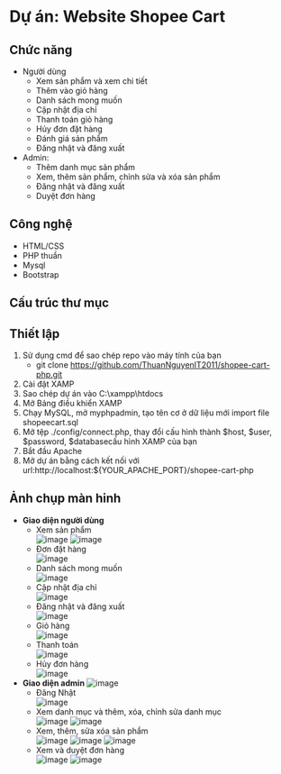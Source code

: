 # Dự án: Website Shopee Cart

##  Chức năng
  - Người dùng   
      - Xem sản phẩm và xem chi tiết
    - Thêm vào giỏ hàng
    - Danh sách mong muốn
    - Cập nhật địa chỉ
    - Thanh toán giỏ hàng
    - Hủy đơn đặt hàng 
    - Đánh giá sản phẩm
    - Đăng nhật và đăng xuất
   - Admin:
      - Thêm danh mục sản phẩm
      - Xem, thêm sản phẩm, chỉnh sửa và xóa sản phẩm
      - Đăng nhật và đăng xuất
      - Duyệt đơn hàng
## Công nghệ
  - HTML/CSS
  - PHP thuần
  - Mysql
  - Bootstrap
## Cấu trúc thư mục
## Thiết lập
  1. Sử dụng cmd để sao chép repo vào máy tính của bạn
       - git clone https://github.com/ThuanNguyenIT2011/shopee-cart-php.git
  2. Cài đặt XAMP
  3. Sao chép dự án vào C:\xampp\htdocs
  4. Mở Bảng điều khiển XAMP
  5. Chạy MySQL, mở myphpadmin, tạo tên cơ ở dữ liệu mới import file shopeecart.sql
  6. Mở tệp ./config/connect.php, thay đổi cấu hình thành $host, $user, $password, $databasecấu hình XAMP của bạn
  7. Bắt đầu Apache
  8. Mở dự án bằng cách kết nối với url:http://localhost:${YOUR_APACHE_PORT}/shopee-cart-php
## Ảnh chụp màn hinh
   - **Giao diện người dùng** <br>
      - Xem sản phẩm <br>
          ![image](https://user-images.githubusercontent.com/115361329/216119655-8152802f-6ea9-4ccc-9b6a-154240b6af7e.png)
          ![image](https://user-images.githubusercontent.com/115361329/216120266-a08a771c-35e0-403e-9699-424bd10acef2.png)
      - Đơn đặt hàng <br>
          ![image](https://user-images.githubusercontent.com/115361329/216120557-bf672ba2-b956-4c68-a141-47ef615621c1.png)
      - Danh sách mong muốn <br>
          ![image](https://user-images.githubusercontent.com/115361329/216120821-433b58c7-d9c8-4fd6-af38-7987be7e15d9.png)
      - Cập nhật địa chỉ <br>
          ![image](https://user-images.githubusercontent.com/115361329/216121115-4dd86bba-4dda-43fe-b615-3cac4db8307b.png)
       - Đăng nhật và đăng xuất <br>
          ![image](https://user-images.githubusercontent.com/115361329/216121223-dad1705d-08d9-424b-ae5c-77ae906ff6a7.png)
       - Giỏ hàng <br>
          ![image](https://user-images.githubusercontent.com/115361329/216121794-8fe302d2-9a28-4795-9be3-c54b85255967.png)
       - Thanh toán <br>
          ![image](https://user-images.githubusercontent.com/115361329/216121920-f7f1d743-deb2-4079-ab36-6b9696e899a8.png)
       - Hủy đơn hàng <br>
          ![image](https://user-images.githubusercontent.com/115361329/216122103-4e39c257-b49f-493e-b2a8-6ec66c0d6038.png)
  - **Giao diện admin**
      ![image](https://user-images.githubusercontent.com/115361329/216125948-ba7ee400-0580-4a6d-8ba0-cdb34a6af574.png)
      - Đăng Nhật <br>
        ![image](https://user-images.githubusercontent.com/115361329/216125699-a48bdf7c-6399-4bb9-9993-9b81996590db.png)
      - Xem danh mục và thêm, xóa, chỉnh sửa danh mục <br>
        ![image](https://user-images.githubusercontent.com/115361329/216126208-a63be653-c20e-403e-a427-de80a1448289.png)
        ![image](https://user-images.githubusercontent.com/115361329/216126283-b51a47af-1be5-4ec9-9600-536a5f121f10.png)
      - Xem, thêm, sửa xóa sản phẩm <br>
        ![image](https://user-images.githubusercontent.com/115361329/216126459-141e4816-b1c5-4651-a052-5f8017fe3ac5.png)
        ![image](https://user-images.githubusercontent.com/115361329/216126663-e9f5b240-8344-4975-8f86-2555350223ee.png)
        ![image](https://user-images.githubusercontent.com/115361329/216126736-caafd74f-a336-405e-a077-ef467156fd5a.png)
      - Xem và duyệt đơn hàng <br>
        ![image](https://user-images.githubusercontent.com/115361329/216126959-61719e82-a2b3-468b-bbbd-bcaa7dcb1826.png)
        ![image](https://user-images.githubusercontent.com/115361329/216127110-8d1fb9f0-5414-440e-92ae-fcc12ce90a4e.png)


      
